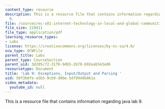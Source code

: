```yaml
---
content_type: resource
description: This is a resource file that contains information regarding java lab
  9.
file: /courses/ec-s01-internet-technology-in-local-and-global-communities-spring-2005-summer-2005/50f3b0fea5b59cb9d00e5df9949b861a_MITEC_S01S05_lab_9.pdf
file_size: 219411
file_type: application/pdf
learning_resource_types:
- Labs
license: https://creativecommons.org/licenses/by-nc-sa/4.0/
ocw_type: OCWFile
parent_title: Labs
parent_type: CourseSection
parent_uid: 3d205c72-31f8-9db5-2b70-692eab543e86
resourcetype: Document
title: 'Lab 9: Exceptions, Input/Output and Parsing '
uid: 50f3b0fe-a5b5-9cb9-d00e-5df9949b861a
video_metadata:
  youtube_id: null
---
```

This is a resource file that contains information regarding java lab 9.
